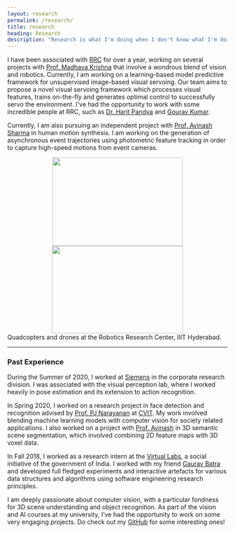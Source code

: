 ```yaml
---
layout: research
permalink: /research/
title: research
heading: Research
description: "Research is what I'm doing when I don't know what I'm doing"
---
```


I have been associated with [RRC]((https://robotics.iiit.ac.in/)) for over a year, working on several projects with [Prof. Madhava Krishna](https://scholar.google.com/citations?user=QDuPGHwAAAAJ&hl=en) that involve a wondrous blend of vision and robotics. Currently, I am working on a learning-based model predictive framework for unsupervised image-based visual servoing. Our team aims to propose a novel visual servoing framework which processes visual features, trains on-the-fly and generates optimal control to successfully servo the environment. I've had the opportunity to work with some incredible people at RRC, such as [Dr. Harit Pandya](https://scholar.google.com/citations?user=bOWP5gQAAAAJ&hl=en) and [Gourav Kumar](https://scholar.google.co.in/citations?user=zyYNatcAAAAJ&hl=en). 

Currently, I am also pursuing an independent project with [Prof. Avinash Sharma](https://scholar.google.com/citations?user=4ladtC0AAAAJ&hl=en) in human motion synthesis. I am working on the generation of asynchronous event trajectories using photometric feature tracking in order to capture high-speed motions from event cameras. 

<div>
	<center>
    <left> <img width="298" height="202" src="{{ site.baseurl }}/assets/img/quadcopter.png"> </left>
    <!-- <center> <img class="col two" src="{{ site.baseurl }}/assets/img/quadcopter.png"> </center> -->
    <right> <img width="300" height="200" src="{{ site.baseurl }}/assets/img/drone.png"> </right>
	</center>
</div>

<div class="col three caption">
    Quadcopters and drones at the Robotics Research Center, IIIT Hyderabad. 
</div>

***

### Past Experience

During the Summer of 2020, I worked at [Siemens](https://new.siemens.com/in/en.html) in the corporate research division. I was associated with the visual perception lab, where I worked heavily in pose estimation and its extension to action recognition. 

In Spring 2020, I worked on a research project in face detection and recognition advised by [Prof. PJ Narayanan](https://scholar.google.com/citations?user=3HKjt_IAAAAJ&hl=en) at [CVIT](https://cvit.iiit.ac.in/). My work involved blending machine learning models with computer vision for society related applications. I also worked on a project with [Prof. Avinash](https://scholar.google.com/citations?user=4ladtC0AAAAJ&hl=en) in 3D semantic scene segmentation, which involved combining 2D feature maps with 3D voxel data. 

In Fall 2018, I worked as a research intern at the [Virtual Labs](http://www.vlab.co.in/), a social initiative of the government of India. I worked with my friend [Gaurav Batra](https://gauravbatra.netlify.app/) and developed full fledged experiments and interactive artefacts for various data structures and algorithms using software engineering research principles.

I am deeply passionate about computer vision, with a particular fondness for 3D scene understanding and object recognition. As part of the vision and AI courses at my university, I’ve had the opportunity to work on some very engaging projects. Do check out my [GitHub](https://github.com/bonjovi1) for some interesting ones! 




